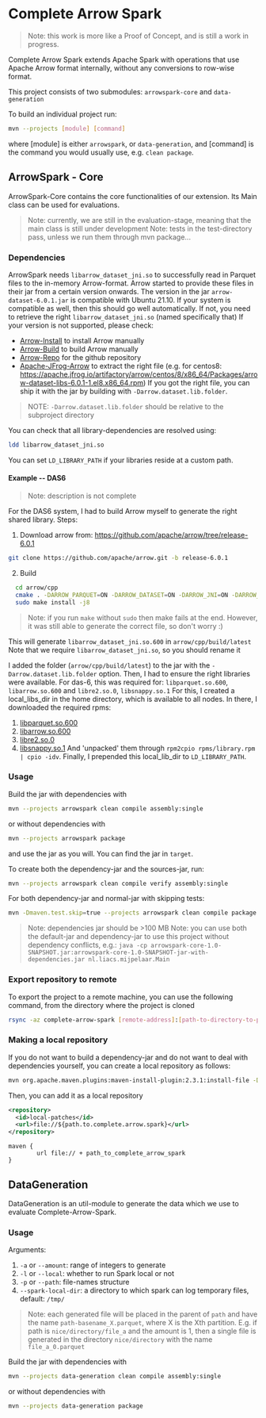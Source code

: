 # Complete Arrow Spark
> Note: this work is more like a Proof of Concept, and is still a work in progress.

Complete Arrow Spark extends Apache Spark with operations that use Apache Arrow format internally, without any conversions to row-wise format. 

This project consists of two submodules: `arrowspark-core` and `data-generation`

To build an individual project run:
```bash
mvn --projects [module] [command]
```
where [module] is either `arrowspark`, or `data-generation`,
and [command] is the command you would usually use, e.g. `clean package`.

## ArrowSpark - Core
ArrowSpark-Core contains the core functionalities of our extension. 
Its Main class can be used for evaluations.

> Note: currently, we are still in the evaluation-stage, meaning that the main class is still under development
> Note: tests in the test-directory pass, unless we run them through mvn package...

### Dependencies
ArrowSpark needs `libarrow_dataset_jni.so` to successfully read in Parquet files to the in-memory Arrow-format. 
Arrow started to provide these files in their jar from a certain version onwards. 
The version in the jar `arrow-dataset-6.0.1.jar` is compatible with Ubuntu 21.10. 
If your system is compatible as well, then this should go well automatically. 
If not, you need to retrieve the right `libarrow_dataset_jni.so` (named specifically that)
If your version is not supported, please check:
 - [Arrow-Install](https://arrow.apache.org/install/) to install Arrow manually
 - [Arrow-Build](https://arrow.apache.org/docs/developers/cpp/building.html) to build Arrow manually
 - [Arrow-Repo](https://github.com/apache/arrow.git) for the github repository
 - [Apache-JFrog-Arrow](https://apache.jfrog.io/ui/native/arrow/) to extract the right file (e.g. for centos8: https://apache.jfrog.io/artifactory/arrow/centos/8/x86_64/Packages/arrow-dataset-libs-6.0.1-1.el8.x86_64.rpm)
If you got the right file, you can ship it with the jar by building with `-Darrow.dataset.lib.folder`.
> NOTE: `-Darrow.dataset.lib.folder` should be relative to the subproject directory

You can check that all library-dependencies are resolved using:
```bash
ldd libarrow_dataset_jni.so
```
You can set `LD_LIBRARY_PATH` if your libraries reside at a custom path.

#### Example -- DAS6
> Note: description is not complete

For the DAS6 system, I had to build Arrow myself to generate the right shared library. Steps: 
1. Download arrow from: https://github.com/apache/arrow/tree/release-6.0.1
```bash
git clone https://github.com/apache/arrow.git -b release-6.0.1
```
2. Build
```bash
  cd arrow/cpp
  cmake . -DARROW_PARQUET=ON -DARROW_DATASET=ON -DARROW_JNI=ON -DARROW_WITH_SNAPPY=ON
  sudo make install -j8
```
> Note: if you run `make` without `sudo` then make fails at the end. However, it was still able to 
> generate the correct file, so don't worry :)

This will generate `libarrow_dataset_jni.so.600` in `arrow/cpp/build/latest`
Note that we require `libarrow_dataset_jni.so`, so you should rename it

I added the folder (`arrow/cpp/build/latest`) to the jar with the `-Darrow.dataset.lib.folder` option. 
Then, I had to ensure the right libraries were available. For das-6, this was required for: `libparquet.so.600`, `libarrow.so.600` and `libre2.so.0`, `libsnappy.so.1`
For this, I created a local_libs_dir in the home directory, which is available to all nodes. 
In there, I downloaded the required rpms: 
 1. [libparquet.so.600](https://apache.jfrog.io/artifactory/arrow/centos/8/x86_64/Packages/parquet-libs-6.0.1-1.el8.x86_64.rpm)
 2. [libarrow.so.600](https://apache.jfrog.io/artifactory/arrow/centos/8/x86_64/Packages/arrow-libs-6.0.1-1.el8.x86_64.rpm)
 3. [libre2.so.0](https://download-ib01.fedoraproject.org/pub/epel/8/Everything/x86_64/Packages/r/re2-20190801-1.el8.x86_64.rpm)
 4. [libsnappy.so.1](https://dl.rockylinux.org/pub/rocky/8/BaseOS/x86_64/os/Packages/s/snappy-1.1.8-3.el8.x86_64.rpm)
And 'unpacked' them through `rpm2cpio rpms/library.rpm | cpio -idv`.
Finally, I prepended this local_lib_dir to `LD_LIBRARY_PATH`.

### Usage
Build the jar with dependencies with
```bash
mvn --projects arrowspark clean compile assembly:single
```
or without dependencies with
```bash
mvn --projects arrowspark package
```
and use the jar as you will. You can find the jar in `target`.

To create both the dependency-jar and the sources-jar, run:
```bash
mvn --projects arrowspark clean compile verify assembly:single
```

For both dependency-jar and normal-jar with skipping tests: 
```bash
mvn -Dmaven.test.skip=true --projects arrowspark clean compile package assembly:single
```
>Note: dependencies jar should be >100 MB
>Note: you can use both the default-jar and dependency-jar to use this project without dependency conflicts, e.g.:
> `java -cp arrowspark-core-1.0-SNAPSHOT.jar:arrowspark-core-1.0-SNAPSHOT-jar-with-dependencies.jar nl.liacs.mijpelaar.Main`


### Export repository to remote
To export the project to a remote machine, you can use the following command, from the directory where the project is cloned
```bash
rsync -az complete-arrow-spark [remote-address]:[path-to-directory-to-place-project-directory]/ --filter=':- .gitignore' --exclude='complete-arrow-spark/.git'
```

### Making a local repository
If you do not want to build a dependency-jar and do not want to deal with dependencies yourself,
you can create a local repository as follows:
```bash 
mvn org.apache.maven.plugins:maven-install-plugin:2.3.1:install-file -Dfile=target/complete-arrow-spark-1.0-SNAPSHOT.jar -DgroupId=nl.liacs.mijpelaar -DartifactId=arrowspark-core -Dversion=1.0-SNAPSHOT -Dpackaging=jar -DlocalRepositoryPath=.
```
Then, you can add it as a local repository
```xml
<repository>
  <id>local-patches</id>
  <url>file://${path.to.complete.arrow.spark}</url>
</repository>
```

```gradle.build
maven {
        url file:// + path_to_complete_arrow_spark
}
```

## DataGeneration
DataGeneration is an util-module to generate the data which we use to evaluate Complete-Arrow-Spark. 

### Usage
Arguments:
1. `-a` or `--amount`: range of integers to generate
2. `-l` or `--local`: whether to run Spark local or not
3. `-p` or `--path`: file-names structure
4. `--spark-local-dir`: a directory to which spark can log temporary files, default: `/tmp/`

>Note: each generated file will be placed in the parent of `path` and have the name `path-basename_X.parquet`,
> where X is the Xth partition. E.g. if path is `nice/directory/file_a` and the amount is 1, then a single
> file is generated in the directory `nice/directory` with the name `file_a_0.parquet`

Build the jar with dependencies with
```bash
mvn --projects data-generation clean compile assembly:single
```
or without dependencies with
```bash
mvn --projects data-generation package
```